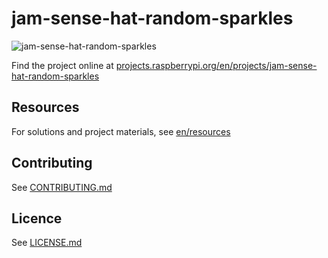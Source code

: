 # jam-sense-hat-random-sparkles

![jam-sense-hat-random-sparkles](/en/images/banner.png)

Find the project online at [projects.raspberrypi.org/en/projects/jam-sense-hat-random-sparkles](https://projects.raspberrypi.org/en/projects/jam-sense-hat-random-sparkles)

## Resources
For solutions and project materials, see [en/resources](https://github.com/raspberrypilearning/jam-sense-hat-random-sparkles/tree/master/en/resources)

## Contributing
See [CONTRIBUTING.md](CONTRIBUTING.md)

## Licence
 See [LICENSE.md](LICENSE.md)